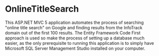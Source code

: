 # OnlineTitleSearch

This ASP.NET MVC 5 application automates the process of searching "online title search" on Google and finding results from the InfoTrack domain out of the first 100 results. The Entity Framework Code First approach is used so make the process of setting up a database much easier, as the only prerequisite to running this application is to simply have Microsoft SQL Server Management Studio installed on your computer.
